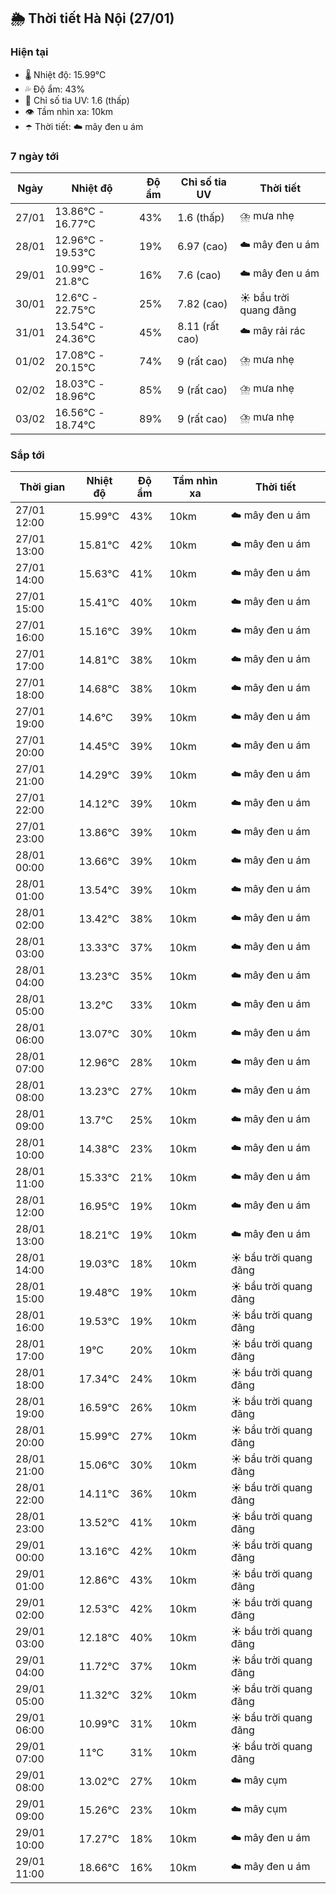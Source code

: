 ## 🌦️ Thời tiết Hà Nội (27/01)

### Hiện tại

- 🌡️ Nhiệt độ: 15.99℃
- 💦 Độ ẩm: 43%
- 🌟 Chỉ số tia UV: 1.6 (thấp)
- 👁️ Tầm nhìn xa: 10km
- ☂️ Thời tiết: ☁️ mây đen u ám

### 7 ngày tới

| Ngày | Nhiệt độ | Độ ẩm | Chỉ số tia UV | Thời tiết |
| --- | --- | --- | --- | --- |
| 27/01 | 13.86℃ - 16.77℃ | 43% | 1.6 (thấp) | ⛈️ mưa nhẹ |
| 28/01 | 12.96℃ - 19.53℃ | 19% | 6.97 (cao) | ☁️ mây đen u ám |
| 29/01 | 10.99℃ - 21.8℃ | 16% | 7.6 (cao) | ☁️ mây đen u ám |
| 30/01 | 12.6℃ - 22.75℃ | 25% | 7.82 (cao) | ☀️ bầu trời quang đãng |
| 31/01 | 13.54℃ - 24.36℃ | 45% | 8.11 (rất cao) | ☁️ mây rải rác |
| 01/02 | 17.08℃ - 20.15℃ | 74% | 9 (rất cao) | ⛈️ mưa nhẹ |
| 02/02 | 18.03℃ - 18.96℃ | 85% | 9 (rất cao) | ⛈️ mưa nhẹ |
| 03/02 | 16.56℃ - 18.74℃ | 89% | 9 (rất cao) | ⛈️ mưa nhẹ |

### Sắp tới

| Thời gian | Nhiệt độ | Độ ẩm | Tầm nhìn xa | Thời tiết |
| --- | --- | --- | --- | --- |
| 27/01 12:00 | 15.99℃ | 43% | 10km | ☁️ mây đen u ám |
| 27/01 13:00 | 15.81℃ | 42% | 10km | ☁️ mây đen u ám |
| 27/01 14:00 | 15.63℃ | 41% | 10km | ☁️ mây đen u ám |
| 27/01 15:00 | 15.41℃ | 40% | 10km | ☁️ mây đen u ám |
| 27/01 16:00 | 15.16℃ | 39% | 10km | ☁️ mây đen u ám |
| 27/01 17:00 | 14.81℃ | 38% | 10km | ☁️ mây đen u ám |
| 27/01 18:00 | 14.68℃ | 38% | 10km | ☁️ mây đen u ám |
| 27/01 19:00 | 14.6℃ | 39% | 10km | ☁️ mây đen u ám |
| 27/01 20:00 | 14.45℃ | 39% | 10km | ☁️ mây đen u ám |
| 27/01 21:00 | 14.29℃ | 39% | 10km | ☁️ mây đen u ám |
| 27/01 22:00 | 14.12℃ | 39% | 10km | ☁️ mây đen u ám |
| 27/01 23:00 | 13.86℃ | 39% | 10km | ☁️ mây đen u ám |
| 28/01 00:00 | 13.66℃ | 39% | 10km | ☁️ mây đen u ám |
| 28/01 01:00 | 13.54℃ | 39% | 10km | ☁️ mây đen u ám |
| 28/01 02:00 | 13.42℃ | 38% | 10km | ☁️ mây đen u ám |
| 28/01 03:00 | 13.33℃ | 37% | 10km | ☁️ mây đen u ám |
| 28/01 04:00 | 13.23℃ | 35% | 10km | ☁️ mây đen u ám |
| 28/01 05:00 | 13.2℃ | 33% | 10km | ☁️ mây đen u ám |
| 28/01 06:00 | 13.07℃ | 30% | 10km | ☁️ mây đen u ám |
| 28/01 07:00 | 12.96℃ | 28% | 10km | ☁️ mây đen u ám |
| 28/01 08:00 | 13.23℃ | 27% | 10km | ☁️ mây đen u ám |
| 28/01 09:00 | 13.7℃ | 25% | 10km | ☁️ mây đen u ám |
| 28/01 10:00 | 14.38℃ | 23% | 10km | ☁️ mây đen u ám |
| 28/01 11:00 | 15.33℃ | 21% | 10km | ☁️ mây đen u ám |
| 28/01 12:00 | 16.95℃ | 19% | 10km | ☁️ mây đen u ám |
| 28/01 13:00 | 18.21℃ | 19% | 10km | ☁️ mây đen u ám |
| 28/01 14:00 | 19.03℃ | 18% | 10km | ☀️ bầu trời quang đãng |
| 28/01 15:00 | 19.48℃ | 19% | 10km | ☀️ bầu trời quang đãng |
| 28/01 16:00 | 19.53℃ | 19% | 10km | ☀️ bầu trời quang đãng |
| 28/01 17:00 | 19℃ | 20% | 10km | ☀️ bầu trời quang đãng |
| 28/01 18:00 | 17.34℃ | 24% | 10km | ☀️ bầu trời quang đãng |
| 28/01 19:00 | 16.59℃ | 26% | 10km | ☀️ bầu trời quang đãng |
| 28/01 20:00 | 15.99℃ | 27% | 10km | ☀️ bầu trời quang đãng |
| 28/01 21:00 | 15.06℃ | 30% | 10km | ☀️ bầu trời quang đãng |
| 28/01 22:00 | 14.11℃ | 36% | 10km | ☀️ bầu trời quang đãng |
| 28/01 23:00 | 13.52℃ | 41% | 10km | ☀️ bầu trời quang đãng |
| 29/01 00:00 | 13.16℃ | 42% | 10km | ☀️ bầu trời quang đãng |
| 29/01 01:00 | 12.86℃ | 43% | 10km | ☀️ bầu trời quang đãng |
| 29/01 02:00 | 12.53℃ | 42% | 10km | ☀️ bầu trời quang đãng |
| 29/01 03:00 | 12.18℃ | 40% | 10km | ☀️ bầu trời quang đãng |
| 29/01 04:00 | 11.72℃ | 37% | 10km | ☀️ bầu trời quang đãng |
| 29/01 05:00 | 11.32℃ | 32% | 10km | ☀️ bầu trời quang đãng |
| 29/01 06:00 | 10.99℃ | 31% | 10km | ☀️ bầu trời quang đãng |
| 29/01 07:00 | 11℃ | 31% | 10km | ☀️ bầu trời quang đãng |
| 29/01 08:00 | 13.02℃ | 27% | 10km | ☁️ mây cụm |
| 29/01 09:00 | 15.26℃ | 23% | 10km | ☁️ mây cụm |
| 29/01 10:00 | 17.27℃ | 18% | 10km | ☁️ mây đen u ám |
| 29/01 11:00 | 18.66℃ | 16% | 10km | ☁️ mây đen u ám |
